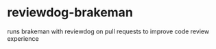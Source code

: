 # reviewdog-brakeman
runs brakeman with reviewdog on pull requests to improve code review experience
